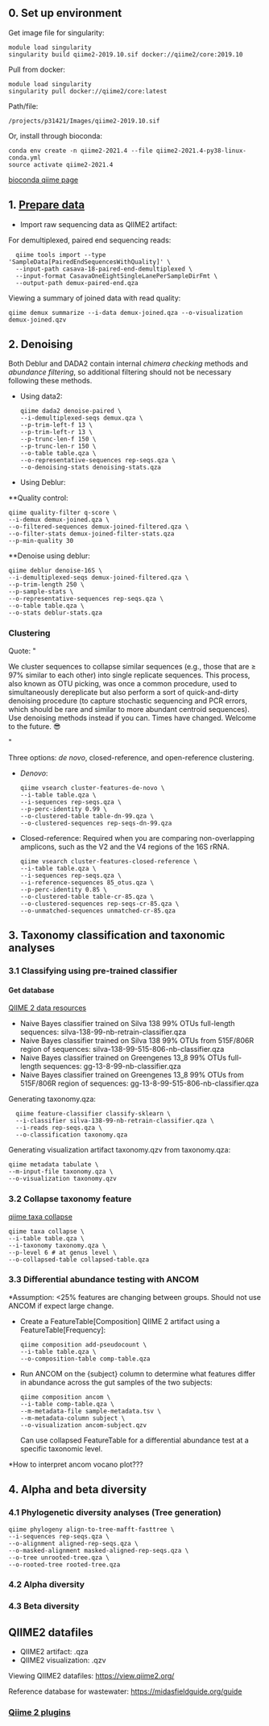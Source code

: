 ## 0. Set up environment

Get image file for singularity:

	module load singularity
	singularity build qiime2-2019.10.sif docker://qiime2/core:2019.10

Pull from docker:

	module load singularity
	singularity pull docker://qiime2/core:latest

Path/file: 

    /projects/p31421/Images/qiime2-2019.10.sif

Or, install through bioconda:

    conda env create -n qiime2-2021.4 --file qiime2-2021.4-py38-linux-conda.yml
    source activate qiime2-2021.4
    
[bioconda qiime page](https://bioconda.github.io/recipes/qiime/README.html)

## 1. [Prepare data](https://docs.qiime2.org/2021.4/tutorials/importing/)

* Import raw sequencing data as QIIME2 artifact:

For demultiplexed, paired end sequencing reads:

      qiime tools import --type 'SampleData[PairedEndSequencesWithQuality]' \
      --input-path casava-18-paired-end-demultiplexed \
      --input-format CasavaOneEightSingleLanePerSampleDirFmt \
      --output-path demux-paired-end.qza

Viewing a summary of joined data with read quality:

    qiime demux summarize --i-data demux-joined.qza --o-visualization demux-joined.qzv

## 2. Denoising

Both Deblur and DADA2 contain internal *chimera checking* methods and *abundance filtering*, so additional filtering should not be necessary following these methods.

* Using data2:

      qiime dada2 denoise-paired \
      --i-demultiplexed-seqs demux.qza \
      --p-trim-left-f 13 \
      --p-trim-left-r 13 \
      --p-trunc-len-f 150 \
      --p-trunc-len-r 150 \
      --o-table table.qza \
      --o-representative-sequences rep-seqs.qza \
      --o-denoising-stats denoising-stats.qza

* Using Deblur:

**Quality control:

    qiime quality-filter q-score \
    --i-demux demux-joined.qza \
    --o-filtered-sequences demux-joined-filtered.qza \
    --o-filter-stats demux-joined-filter-stats.qza
    --p-min-quality 30
    
**Denoise using deblur:

    qiime deblur denoise-16S \
    --i-demultiplexed-seqs demux-joined-filtered.qza \
    --p-trim-length 250 \
    --p-sample-stats \
    --o-representative-sequences rep-seqs.qza \
    --o-table table.qza \
    --o-stats deblur-stats.qza

### Clustering

Quote: "

We cluster sequences to collapse similar sequences (e.g., those that are ≥ 97% similar to each other) into single replicate sequences. This process, also known as OTU picking, was once a common procedure, used to simultaneously dereplicate but also perform a sort of quick-and-dirty denoising procedure (to capture stochastic sequencing and PCR errors, which should be rare and similar to more abundant centroid sequences). Use denoising methods instead if you can. Times have changed. Welcome to the future. 😎
    
"

Three options: *de novo*, closed-reference, and open-reference clustering.

* *Denovo*:
  
      qiime vsearch cluster-features-de-novo \
      --i-table table.qza \
      --i-sequences rep-seqs.qza \
      --p-perc-identity 0.99 \
      --o-clustered-table table-dn-99.qza \
      --o-clustered-sequences rep-seqs-dn-99.qza

* Closed-reference: Required when you are comparing non-overlapping amplicons, such as the V2 and the V4 regions of the 16S rRNA. 

      qiime vsearch cluster-features-closed-reference \
      --i-table table.qza \
      --i-sequences rep-seqs.qza \
      --i-reference-sequences 85_otus.qza \
      --p-perc-identity 0.85 \
      --o-clustered-table table-cr-85.qza \
      --o-clustered-sequences rep-seqs-cr-85.qza \
      --o-unmatched-sequences unmatched-cr-85.qza

## 3. Taxonomy classification and taxonomic analyses

### 3.1 Classifying using pre-trained classifier

#### Get database

[QIIME 2 data resources](https://docs.qiime2.org/2020.11/data-resources/)

* Naive Bayes classifier trained on Silva 138 99% OTUs full-length sequences: silva-138-99-nb-retrain-classifier.qza
* Naive Bayes classifier trained on Silva 138 99% OTUs from 515F/806R region of sequences: silva-138-99-515-806-nb-classifier.qza
* Naive Bayes classifier trained on Greengenes 13_8 99% OTUs full-length sequences: gg-13-8-99-nb-classifier.qza
* Naive Bayes classifier trained on Greengenes 13_8 99% OTUs from 515F/806R region of sequences: gg-13-8-99-515-806-nb-classifier.qza

Generating taxonomy.qza:

      qiime feature-classifier classify-sklearn \
      --i-classifier silva-138-99-nb-retrain-classifier.qza \
      --i-reads rep-seqs.qza \
      --o-classification taxonomy.qza
  
Generating visualization artifact taxonomy.qzv from taxonomy.qza:

	qiime metadata tabulate \
	--m-input-file taxonomy.qza \
	--o-visualization taxonomy.qzv

### 3.2 Collapse taxonomy feature

[qiime taxa collapse](https://docs.qiime2.org/2021.4/plugins/available/taxa/collapse/)

	qiime taxa collapse \
	--i-table table.qza \
	--i-taxonomy taxonomy.qza \
	--p-level 6 # at genus level \
	--o-collapsed-table collapsed-table.qza
	
### 3.3 Differential abundance testing with ANCOM

*Assumption: <25% features are changing between groups. Should not use ANCOM if expect large change. 

* Create a FeatureTable[Composition] QIIME 2 artifact using a FeatureTable[Frequency]: 

      qiime composition add-pseudocount \
      --i-table table.qza \
      --o-composition-table comp-table.qza

*  Run ANCOM on the {subject} column to determine what features differ in abundance across the gut samples of the two subjects:

       qiime composition ancom \
       --i-table comp-table.qza \
       --m-metadata-file sample-metadata.tsv \
       --m-metadata-column subject \
       --o-visualization ancom-subject.qzv
    
    Can use collapsed FeatureTable for a differential abundance test at a specific taxonomic level. 

*How to interpret ancom vocano plot???

## 4. Alpha and beta diversity

### 4.1 Phylogenetic diversity analyses (Tree generation)

    qiime phylogeny align-to-tree-mafft-fasttree \
    --i-sequences rep-seqs.qza \
    --o-alignment aligned-rep-seqs.qza \
    --o-masked-alignment masked-aligned-rep-seqs.qza \
    --o-tree unrooted-tree.qza \
    --o-rooted-tree rooted-tree.qza

### 4.2 Alpha diversity



### 4.3 Beta diversity



## QIIME2 datafiles

* QIIME2 artifact: .qza
* QIIME2 visualization: .qzv

Viewing QIIME2 datafiles: https://view.qiime2.org/ 

Reference database for wastewater: https://midasfieldguide.org/guide

### [Qiime 2 plugins](https://docs.qiime2.org/2021.4/plugins/)
